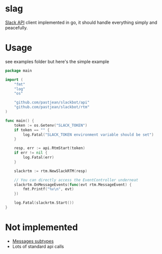 # slag

[Slack API](https://api.slack.com/) client implemented in go, it should handle everything simply and
peacefully.

# Usage

see examples folder but here's the simple example

```go
package main

import (
	"fmt"
	"log"
	"os"

	"github.com/pastjean/slackbot/api"
	"github.com/pastjean/slackbot/rtm"
)

func main() {
	token := os.Getenv("SLACK_TOKEN")
	if token == "" {
		log.Fatal("SLACK_TOKEN environment variable should be set")
	}

	resp, err := api.RtmStart(token)
	if err != nil {
		log.Fatal(err)
	}

	slackrtm := rtm.NewSlackRTM(resp)

	// You can directly access the EventController underneat
	slackrtm.OnMessageEvents(func(evt rtm.MessageEvent) {
		fmt.Printf("%v\n", evt)
	})

	log.Fatal(slackrtm.Start())
}
```

# Not implemented

- [Messages subtypes](https://api.slack.com/events/message)
- Lots of standard api calls
